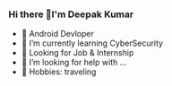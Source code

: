 ### Hi there 👋I'm Deepak Kumar

- 🔭 Android Devloper
- 🌱 I’m currently learning CyberSecurity
- 👀 Looking for Job & Internship
- 🤔 I’m looking for help with ...
- 🚀 Hobbies: traveling

